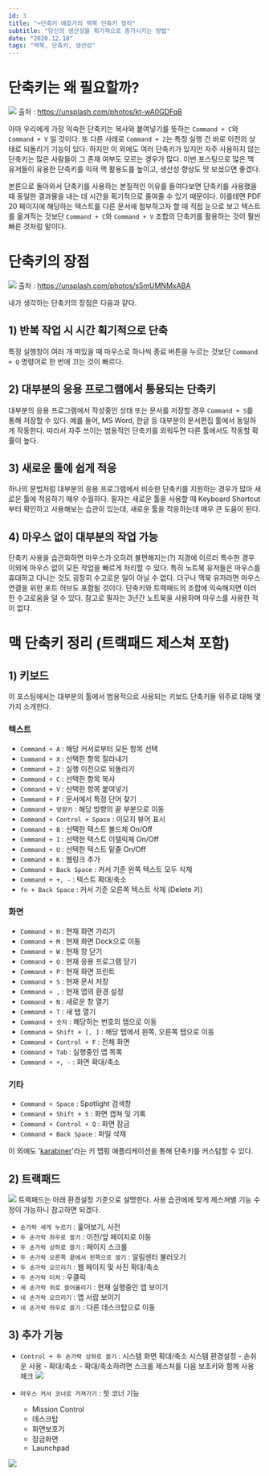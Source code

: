```yaml
---
id: 3
title: "⌨️단축키 애호가의 맥북 단축키 정리"
subtitle: "당신의 생산성을 획기적으로 증가시키는 방법"
date: "2020.12.18"
tags: "맥북, 단축키, 생산성"
---
```


# 단축키는 왜 필요할까?

![](https://user-images.githubusercontent.com/60086878/102581690-6b608000-4144-11eb-9844-f730e5eae8b5.png)
출처 : https://unsplash.com/photos/kt-wA0GDFq8

 아마 우리에게 가장 익숙한 단축키는 복사와 붙여넣기를 뜻하는 `Command + C`와 `Command + V` 일 것이다. 또 다른 사례로 `Command + Z`는 특정 실행 건 바로 이전의 상태로 되돌리기 기능이 있다. 하지만 이 외에도 여러 단축키가 있지만 자주 사용하지 않는 단축키는 많은 사람들이 그 존재 여부도 모르는 경우가 많다. 이번 포스팅으로 많은 맥 유저들이 유용한 단축키를 익혀 맥 활용도를 높이고, 생산성 향상도 맛 보셨으면 좋겠다.


본론으로 돌아와서 단축키를 사용하는 본질적인 이유를 들여다보면 단축키를 사용했을 때 동일한 결과물을 내는 데 시간을 획기적으로 줄여줄 수 있기 때문이다. 이를테면 PDF 20 페이지에 해당하는 텍스트를 다른 문서에 첨부하고자 할 때 직접 눈으로 보고 텍스트를 옮겨적는 것보단 `Command + C`와 `Command + V` 조합의 단축키를 활용하는 것이 훨씬 빠른 것처럼 말이다.


# 단축키의 장점
![](https://user-images.githubusercontent.com/60086878/102584666-3f47fd80-414a-11eb-86a8-ea2b46fb65ce.png)
출처 : https://unsplash.com/photos/s5mUMNMxABA

내가 생각하는 단축키의 장점은 다음과 같다.
## 1) 반복 작업 시 시간 획기적으로 단축
특정 실행창이 여러 개 떠있을 때 마우스로 하나씩 종료 버튼을 누르는 것보단 `Command + Q` 명령어로 한 번에 끄는 것이 빠르다.

## 2) 대부분의 응용 프로그램에서 통용되는 단축키
대부분의 응용 프로그램에서 작성중인 상태 또는 문서를 저장할 경우 `Command + S`를 통해 저장할 수 있다. 예를 들어, MS Word, 한글 등 대부분의 문서편집 툴에서 동일하게 작동한다. 따라서 자주 쓰이는 범용적인 단축키를 외워두면 다른 툴에서도 작동할 확률이 높다.

## 3) 새로운 툴에 쉽게 적응
하나의 문법처럼 대부분의 응용 프로그램에서 비슷한 단축키를 지원하는 경우가 많아 새로운 툴에 적응하기 매우 수월하다. 필자는 새로운 툴을 사용할 때 Keyboard Shortcut부터 확인하고 사용해보는 습관이 있는데, 새로운 툴을 적응하는데 매우 큰 도움이 된다.

## 4) 마우스 없이 대부분의 작업 가능
단축키 사용을 습관화하면 마우스가 오히려 불편해지는(?) 지경에 이르러 특수한 경우 이외에 마우스 없이 모든 작업을 빠르게 처리할 수 있다. 특히 노트북 유저들은 마우스를 휴대하고 다니는 것도 굉장히 수고로운 일이 아닐 수 없다. 더구나 맥북 유저라면 마우스 연결을 위한 포트 허브도 포함될 것이다. 단축키와 트랙패드의 조합에 익숙해지면 이러한 수고로움을 덜 수 있다. 참고로 필자는 3년간 노트북을 사용하며 마우스를 사용한 적이 없다.



# 맥 단축키 정리 (트랙패드 제스쳐 포함)

## 1) 키보드
이 포스팅에서는 대부분의 툴에서 범용적으로 사용되는 키보드 단축키들 위주로 대해 몇 가지 소개한다.  

### 텍스트
- `Command + A` : 해당 커서로부터 모든 항목 선택  
- `Command + X` : 선택한 항목 잘라내기  
- `Command + Z` : 실행 이전으로 되돌리기
- `Command + C` : 선택한 항목 복사  
- `Command + V` : 선택한 항목 붙여넣기  
- `Command + F` : 문서에서 특정 단어 찾기  
- `Command + 방향키` : 해당 방향의 끝 부분으로 이동
- `Command + Control + Space` : 이모지 뷰어 표시  
- `Command + B` : 선택한 텍스트 볼드체 On/Off  
- `Command + I` : 선택한 텍스트 이탤릭체 On/Off
- `Command + U` : 선택한 텍스트 밑줄 On/Off  
- `Command + K` : 웹링크 추가
- `Command + Back Space` : 커서 기준 왼쪽 텍스트 모두 삭제  
- `Command + +, -` : 텍스트 확대/축소
- `fn + Back Space` : 커서 기준 오른쪽 텍스트 삭제 (Delete 키)

### 화면 
- `Command + H` : 현재 화면 가리기  
- `Command + M` : 현재 화면 Dock으로 이동  
- `Command + W` : 현재 창 닫기  
- `Command + Q` : 현재 응용 프로그램 닫기  
- `Command + P` : 현재 화면 프린트  
- `Command + S` : 현재 문서 저장  
- `Command + ,` : 현재 앱의 환경 설정  
- `Command + N` : 새로운 창 열기  
- `Command + T` : 새 탭 열기  
- `Command + 숫자` : 해당하는 번호의 탭으로 이동  
- `Command + Shift + [, ]` : 해당 탭에서 왼쪽, 오른쪽 탭으로 이동  
- `Command + Control + F` : 전체 화면  
- `Command + Tab` : 실행중인 앱 목록  
- `Command + +, -` : 화면 확대/축소

### 기타
- `Command + Space` : Spotlight 검색창  
- `Command + Shift + 5` : 화면 캡쳐 및 기록  
- `Command + Control + Q` : 화면 잠금   
- `Command + Back Space` : 파일 삭제  

이 외에도 '[karabiner](https://karabiner-elements.pqrs.org)'라는 키 맵핑 애플리케이션을 통해 단축키를 커스텀할 수 있다.

## 2) 트랙패드

![](https://user-images.githubusercontent.com/60086878/102589630-9e117500-4152-11eb-8810-22d24dff4459.gif)
트랙패드는 아래 환경설정 기준으로 설명한다. 사용 습관에에 맞게 제스쳐별 기능 수정이 가능하니 참고하면 되겠다.

- `손가락 세게 누르기` : 훑어보기, 사전
- `두 손가락 좌우로 쓸기` : 이전/앞 페이지로 이동  
- `두 손가락 상하로 쓸기` : 페이지 스크롤 
- `두 손가락 오른쪽 끝에서 왼쪽으로 쓸기` : 알림센터 불러오기  
- `두 손가락 오므리기` : 웹 페이지 및 사진 확대/축소  
- `두 손가락 터치` : 우클릭  
- `세 손가락 위로 쓸어올리기` : 현재 실행중인 앱 보이기  
- `네 손가락 오므리기` : 앱 서랍 보이기  
- `네 손가락 좌우로 쓸기` : 다른 데스크탑으로 이동  


## 3) 추가 기능


- `Control + 두 손가락 상하로 쓸기` : 시스템 화면 확대/축소
시스템 환경설정 - 손쉬운 사용 - 확대/축소 - 확대/축소하려면 스크롤 제스처를 다음 보조키와 함께 사용 체크
![](https://user-images.githubusercontent.com/60086878/102591852-057cf400-4156-11eb-9db5-30333bbf4ad0.gif)

- `마우스 커서 코너로 가져가기` : 핫 코너 기능
    - Mission Control
    - 데스크탑
    - 화면보호기
    - 잠금화면
    - Launchpad  


![](https://user-images.githubusercontent.com/60086878/102592515-e894f080-4156-11eb-9491-2b1be6bfdfd6.gif)